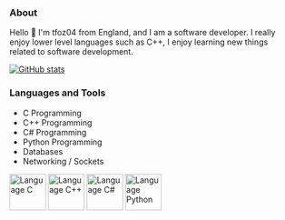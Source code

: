 
<!-- Basic Introduction -->

### About

Hello 👋 I'm tfoz04 from England, and I am a software developer. I really enjoy lower level languages such as C++, I enjoy learning new things related to software development.

<!-- Profile Stats -->

[![GitHub stats](https://github-readme-stats.vercel.app/api?username=tfoz04)](https://github.com/anuraghazra/github-readme-stats)

<!-- Languages and Tools -->

### Languages and Tools

- C Programming
- C++ Programming
- C# Programming
- Python Programming
- Databases
- Networking / Sockets

<link rel = "css/styles.css", type = "text/css", href = "styles.css">

<div class="image-row">
  <img src="https://github.com/tfoz04/tfoz04/blob/a7a2f2ea9b8c6050ba1f3b00d9c3e1bc235dfd02/icons/lang-c.svg" alt="Language C" width="64" height="64">
  <img src="https://github.com/tfoz04/tfoz04/blob/a64b1c489f6750c63b22a3fb808da87f5d911805/icons/lang-cpp.svg" alt="Language C++" width="64" height="64">
  <img src="https://github.com/tfoz04/tfoz04/blob/a64b1c489f6750c63b22a3fb808da87f5d911805/icons/lang-csharp.svg" alt="Language C#" width="64" height="64">
  <img src="https://github.com/tfoz04/tfoz04/blob/62b34958911306f98cd31ffec21f712de4c8897a/icons/lang-python.svg" alt="Language Python" width="64" height="64">
</div>
